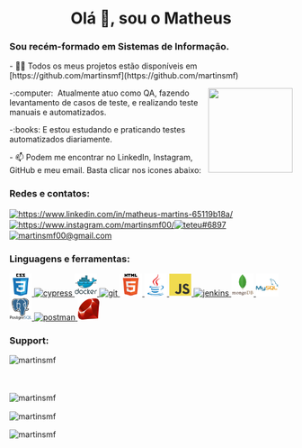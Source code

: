 <h1 align="center">Olá 👋, sou o Matheus</h1><h3 style='text-align: left;'>Sou recém-formado em Sistemas de Informação.</h3><p><p style='text-align: left;'>- 👨‍💻 Todos os meus projetos estão disponíveis em [https://github.com/martinsmf](https://github.com/martinsmf)</p>
<img src="https://media.giphy.com/media/l0K4n42JVSqqUvAQg/giphy.gif" width="150" height="150" align="right" />
<p>-:computer: ​ Atualmente atuo como QA, fazendo levantamento de casos de teste, e realizando teste manuais e automatizados.</p>
<p>-:books: E estou estudando e praticando testes automatizados diariamente.</p>
<p style='text-align: left;'>- 📫 Podem me encontrar no LinkedIn, Instagram, GitHub e meu email. Basta clicar nos icones abaixo:</p>
</p><h3 align="left">Redes e contatos:</h3><p align="left"><a href="https://linkedin.com/in/https://www.linkedin.com/in/matheus-martins-65119b18a/" target="blank"><img align="center" src="https://img.icons8.com/fluent/240/000000/linkedin.png" alt="https://www.linkedin.com/in/matheus-martins-65119b18a/" height="30" width="40" /></a><a href="https://instagram.com/https://www.instagram.com/martinsmf00/" target="blank"><img align="center" src="https://img.icons8.com/color/50/000000/instagram-new.png" alt="https://www.instagram.com/martinsmf00/" height="30" width="40" /></a><a href="https://discord.gg/teteu#6897" target="blank"><img align="center" src="https://img.icons8.com/color/240/000000/discord-new-logo.png" alt="teteu#6897" height="30" width="40" /></a><a href="martinsmf00@gmail.com" target="blank"><img align="center" src="https://img.icons8.com/fluent/240/000000/gmail--v2.png" alt="martinsmf00@gmail.com" height="30" width="40" /></a></p><h3 align="left">Linguagens e ferramentas:</h3><p align="left"> <a href="https://www.w3schools.com/css/" target="_blank"> <img src="https://raw.githubusercontent.com/devicons/devicon/master/icons/css3/css3-original-wordmark.svg" alt="css3" width="40" height="40"/> </a> <a href="https://www.cypress.io" target="_blank"> <img src="https://raw.githubusercontent.com/simple-icons/simple-icons/6e46ec1fc23b60c8fd0d2f2ff46db82e16dbd75f/icons/cypress.svg" alt="cypress" width="40" height="40"/> </a> <a href="https://www.docker.com/" target="_blank"> <img src="https://raw.githubusercontent.com/devicons/devicon/master/icons/docker/docker-original-wordmark.svg" alt="docker" width="40" height="40"/> </a> <a href="https://git-scm.com/" target="_blank"> <img src="https://www.vectorlogo.zone/logos/git-scm/git-scm-icon.svg" alt="git" width="40" height="40"/> </a> <a href="https://www.w3.org/html/" target="_blank"> <img src="https://raw.githubusercontent.com/devicons/devicon/master/icons/html5/html5-original-wordmark.svg" alt="html5" width="40" height="40"/> </a> <a href="https://www.java.com" target="_blank"> <img src="https://raw.githubusercontent.com/devicons/devicon/master/icons/java/java-original.svg" alt="java" width="40" height="40"/> </a> <a href="https://developer.mozilla.org/en-US/docs/Web/JavaScript" target="_blank"> <img src="https://raw.githubusercontent.com/devicons/devicon/master/icons/javascript/javascript-original.svg" alt="javascript" width="40" height="40"/> </a> <a href="https://www.jenkins.io" target="_blank"> <img src="https://www.vectorlogo.zone/logos/jenkins/jenkins-icon.svg" alt="jenkins" width="40" height="40"/> </a> <a href="https://www.mongodb.com/" target="_blank"> <img src="https://raw.githubusercontent.com/devicons/devicon/master/icons/mongodb/mongodb-original-wordmark.svg" alt="mongodb" width="40" height="40"/> </a> <a href="https://www.mysql.com/" target="_blank"> <img src="https://raw.githubusercontent.com/devicons/devicon/master/icons/mysql/mysql-original-wordmark.svg" alt="mysql" width="40" height="40"/> </a> <a href="https://www.postgresql.org" target="_blank"> <img src="https://raw.githubusercontent.com/devicons/devicon/master/icons/postgresql/postgresql-original-wordmark.svg" alt="postgresql" width="40" height="40"/> </a> <a href="https://postman.com" target="_blank"> <img src="https://www.vectorlogo.zone/logos/getpostman/getpostman-icon.svg" alt="postman" width="40" height="40"/> </a> <a href="https://www.ruby-lang.org/en/" target="_blank"> <img src="https://raw.githubusercontent.com/devicons/devicon/master/icons/ruby/ruby-original.svg" alt="ruby" width="40" height="40"/> </a> </p> <h3 align="left">Support:</h3>
<p><a href="https://www.buymeacoffee.com/martinsmf"> <img align="left" src="https://cdn.buymeacoffee.com/buttons/v2/default-yellow.png" height="50" width="210" alt="martinsmf" /></a></p><br><br><br>

<p><img align="center" src="https://github-readme-stats.vercel.app/api?username=martinsmf&theme=tokyonight" alt="martinsmf" /></p>
<p><img align="center" src="https://github-readme-stats.vercel.app/api/top-langs?username=martinsmf&show_icons=true&theme=tokyonight&locale=en&layout=compact" alt="martinsmf" /></p>
<p><img align="center" src="https://github-readme-streak-stats.herokuapp.com/?user=martinsmf&theme=dark" alt="martinsmf" /></p>









